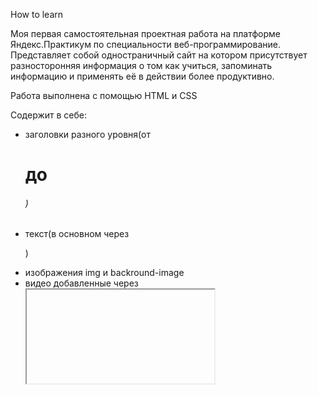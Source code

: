 How to learn

Моя первая самостоятельная проектная работа на платформе Яндекс.Практикум по специальности веб-программирование.
Представляет собой одностраничный сайт на котором присутствует разносторонняя информация о том как учиться, запоминать информацию и применять её в действии более продуктивно.

Работа выполнена с помощью HTML и CSS

Содержит в себе:
+ заголовки разного уровня(от <h1> до <h6>)
+ текст(в основном через <p>)
+ изображения img и backround-image
+ видео добавленные через <iframe>
+ кликабельные ссылки(но без путей)
+ контакную информацию
+ анимацию через @keyframes


Большинство перечислений на сайте выполнены с помощью списка <ul> и <li>

Имеется повторное использование
1. Заголовков и подзаголовков (section-title и section-subtitle)
2. Блока (two columns)
3. Списка (table)
4. Анимации (rotation)

Код писала впрограмме VisualStudioCode
https://code.visualstudio.com/

Файловая структура проекта сделана с приминением Nested БЭМ
https://ru.bem.info/methodology/filestructure/

Видео добавлены через API YouTube конструктор
https://developers.google.com/youtube/youtube_player_demo?hl=ru



Что можно улучшить:
+ Добавить обложку для видео <video poster="/images/example.gif">
+ Сделать форму через которую пользователи смогут отправить комментарий <form></form>
+ Добавить к ссылкам путь ведущий на другие страницы <a href="...">
+ Попробовать ещё сократить код CSS
